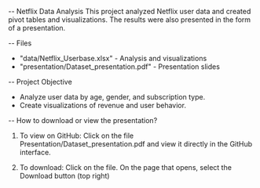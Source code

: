 -- Netflix Data Analysis
This project analyzed Netflix user data and created pivot tables and visualizations. The results were also presented in the form of a presentation.

-- Files
- "data/Netflix_Userbase.xlsx" - Analysis and visualizations
- "presentation/Dataset_presentation.pdf" - Presentation slides

-- Project Objective
- Analyze user data by age, gender, and subscription type.
- Create visualizations of revenue and user behavior.

-- How to download or view the presentation?
1. To view on GitHub:
Click on the file Presentation/Dataset_presentation.pdf and view it directly in the GitHub interface.

2. To download:
Click on the file.
On the page that opens, select the Download button (top right)
